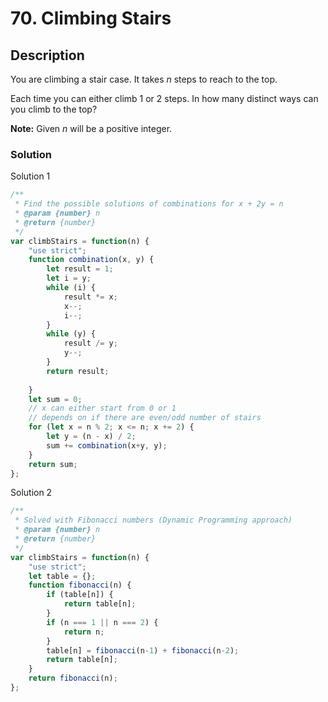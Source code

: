 # 70. Climbing Stairs

## Description

You are climbing a stair case. It takes *n* steps to reach to the top.

Each time you can either climb 1 or 2 steps. In how many distinct ways can you climb to the top?

**Note:** Given *n* will be a positive integer.

### Solution
Solution 1
```javascript
/**
 * Find the possible solutions of combinations for x + 2y = n
 * @param {number} n
 * @return {number}
 */
var climbStairs = function(n) {
    "use strict";
    function combination(x, y) {
        let result = 1;
        let i = y;
        while (i) {
            result *= x;
            x--;
            i--;
        }
        while (y) {
            result /= y;
            y--;
        }
        return result;
        
    }
    let sum = 0;
	// x can either start from 0 or 1
	// depends on if there are even/odd number of stairs
    for (let x = n % 2; x <= n; x += 2) {
        let y = (n - x) / 2;
        sum += combination(x+y, y);
    }
    return sum;
};
```
Solution 2
```javascript
/**
 * Solved with Fibonacci numbers (Dynamic Programming approach)
 * @param {number} n
 * @return {number}
 */
var climbStairs = function(n) {
    "use strict";
    let table = {};
    function fibonacci(n) {
        if (table[n]) {
            return table[n];
        }
        if (n === 1 || n === 2) {
            return n;
        }
        table[n] = fibonacci(n-1) + fibonacci(n-2);
        return table[n];
    }
    return fibonacci(n);
};
```
